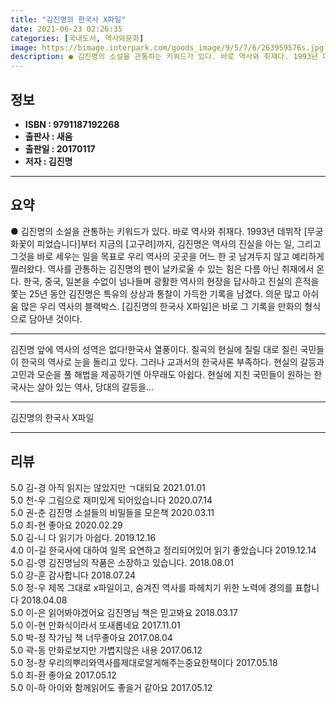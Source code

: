 ```yaml
---
title: "김진명의 한국사 X파일"
date: 2021-06-23 02:26:35
categories: [국내도서, 역사와문화]
image: https://bimage.interpark.com/goods_image/9/5/7/6/263959576s.jpg
description: ● 김진명의 소설을 관통하는 키워드가 있다. 바로 역사와 취재다. 1993년 데뷔작 [무궁화꽃이 피었습니다]부터 지금의 [고구려]까지, 김진명은 역사의 진실을 아는 일, 그리고 그것을 바로 세우는 일을 목표로 우리 역사의 곳곳을 어느 한 곳 남겨두지 않고 예리하게 찔러왔다. 역사를 관
---
```


## **정보**

- **ISBN : 9791187192268**
- **출판사 : 새움**
- **출판일 : 20170117**
- **저자 : 김진명**

------



## **요약**

●  김진명의 소설을 관통하는 키워드가 있다. 바로 역사와 취재다. 1993년 데뷔작 [무궁화꽃이 피었습니다]부터 지금의 [고구려]까지, 김진명은 역사의 진실을 아는 일, 그리고 그것을 바로 세우는 일을 목표로 우리 역사의 곳곳을 어느 한 곳 남겨두지 않고 예리하게 찔러왔다. 역사를 관통하는 김진명의 펜이 날카로울 수 있는 힘은 다름 아닌 취재에서 온다. 한국, 중국, 일본을 수없이 넘나들며 광활한 역사의 현장을 답사하고 진실의 흔적을 쫓는 25년 동안 김진명은 특유의 상상과 통찰이 가득한 기록을 남겼다. 의문 많고 아쉬움 많은 우리 역사의 블랙박스. [김진명의 한국사 X파일]은 바로 그 기록을 만화의 형식으로 담아낸 것이다.

------

김진명 앞에 역사의 성역은 없다!한국사 열풍이다. 질곡의 현실에 질릴 대로 질린 국민들이 한국의 역사로 눈을 돌리고 있다. 그러나 교과서의 한국사론 부족하다. 현실의 갈등과 고민과 모순을 풀 해법을 제공하기엔 아무래도 아쉽다. 현실에 지친 국민들이 원하는 한국사는 살아 있는 역사, 당대의 갈등을... 

------


김진명의 한국사 X파일 

------


## **리뷰** 

5.0 김-경 아직 읽지는 않았지만 ㄱ대되요 2021.01.01 <br/>5.0 천-우 그림으로 재미있게 되어있습니다 2020.07.14 <br/>5.0 권-춘 김진명 소설들의 비밀들을 모은책 2020.03.11 <br/>5.0 최-현 좋아요  2020.02.29 <br/>5.0 김-니 다 읽기가 아쉽다.  2019.12.16 <br/>4.0 이-길 한국사에 대하여 일목 요연하고 정리되어있어 읽기 좋았습니다  2019.12.14 <br/>5.0 김-영 김진명님의 작품은 소장하고 있습니다. 2018.08.01 <br/>5.0 강-훈 감사합니다 2018.07.24 <br/>5.0 정-우 제목 그대로 x파일이고, 숨겨진 역사를 파헤치기 위한 노력에 경의를 표합니다 2018.04.08 <br/>5.0 이-은 읽어봐야겠어요 김진명님 책은 믿고봐요 2018.03.17 <br/>5.0 이-현 만화식이라서 또새롭네요 2017.11.01 <br/>5.0 박-정 작가님 책 너무좋아요 2017.08.04 <br/>5.0 곽-동 만화로보지만 가볍지않은 내용 2017.06.12 <br/>5.0 정-창 우리의뿌리와역사를제대로알게해주는중요한책이다 2017.05.18 <br/>5.0 최-환 좋아요 2017.05.12 <br/>5.0 이-하 아이와 함께읽어도 좋을거 같아요 2017.05.12 <br/>